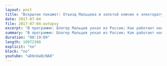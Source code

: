```yaml
---
layout: post
title: "Вскрытие покажет: Отъезд Мальцева и золотой ключик к электорату"
date: 2017-07-04
file: 2017-07-04-autopsy
excerpt: "В программе: Блогер Мальцев уехал из России; Как работает нооскоп - бабушка-майор ФСБ в поликлинике; Навальный и Мальцев в горящей клетке; Кто заменит Путина? Эти и другие темы в ежедневной программе на канале "Пространство смыслов". Наш девиз - мы помогаем умным, умные помогают нам."
summary: "В программе: Блогер Мальцев уехал из России; Как работает нооскоп - бабушка-майор ФСБ в поликлинике; Навальный и Мальцев в горящей клетке; Кто заменит Путина? Эти и другие темы в ежедневной программе на канале "Пространство смыслов". Наш девиз - мы помогаем умным, умные помогают нам."
duration: "00:19:09"
length: 10972380
explicit: "no"
block: "no"
youtube: "wD6nUwQcNA8"
---
```

